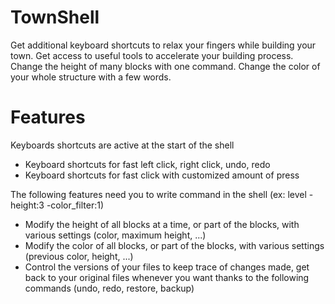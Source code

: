 # TownShell
Get additional keyboard shortcuts to relax your fingers while building your town.
Get access to useful tools to accelerate your building process. Change the height of many blocks with one command. Change the color of your whole structure with a few words.

# Features
Keyboards shortcuts are active at the start of the shell
- Keyboard shortcuts for fast left click, right click, undo, redo
- Keyboard shortcuts for fast click with customized amount of press

The following features need you to write command in the shell (ex: level -height:3 -color_filter:1)
- Modify the height of all blocks at a time, or part of the blocks, with various settings (color, maximum height, ...)
- Modify the color of all blocks, or part of the blocks, with various settings (previous color, height, ...)
- Control the versions of your files to keep trace of changes made, get back to your original files whenever you want thanks to the following commands (undo, redo, restore, backup)
